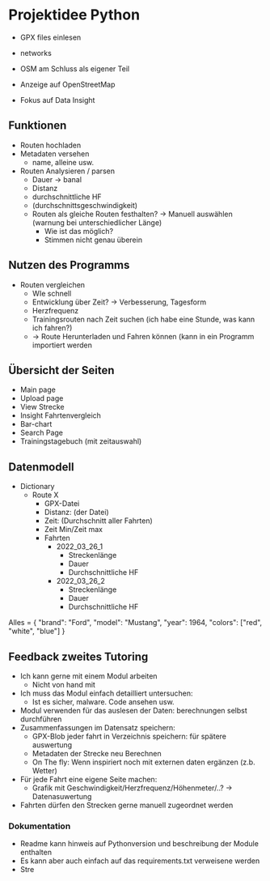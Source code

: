 # Projektidee Python 

- GPX files einlesen 
- networks 
- OSM am Schluss als eigener Teil

- Anzeige auf OpenStreetMap 
- Fokus auf Data Insight 

## Funktionen 
- Routen hochladen
- Metadaten versehen 
	- name, alleine usw. 
- Routen Analysieren / parsen 
	- Dauer -> banal
	- Distanz 
	- durchschnittliche HF
	- (durchschnittsgeschwindigkeit)
	- Routen als gleiche Routen festhalten? -> Manuell auswählen (warnung bei unterschiedlicher Länge)
		- Wie ist das möglich?
		- Stimmen nicht genau überein 


## Nutzen des Programms 
- Routen vergleichen 
	- WIe schnell 
	- Entwicklung über Zeit? -> Verbesserung, Tagesform 
	- Herzfrequenz 
	- Trainingsrouten nach Zeit suchen (ich habe eine Stunde, was kann ich fahren?)
	- -> Route Herunterladen und Fahren können (kann in ein Programm importiert werden


## Übersicht der Seiten 
- Main page
- Upload page 
- View Strecke 
 - Insight Fahrtenvergleich 
 - Bar-chart
- Search Page 
- Trainingstagebuch (mit zeitauswahl)

## Datenmodell
- Dictionary
	- Route X
		- GPX-Datei 
		- Distanz: (der Datei)
		- Zeit: (Durchschnitt aller Fahrten)
		- Zeit Min/Zeit max 
		- Fahrten
			- 2022_03_26_1
				- Streckenlänge
				- Dauer 
				- Durchschnittliche HF
			- 2022_03_26_2
				- Streckenlänge
				- Dauer 
				- Durchschnittliche HF


Alles = {
  "brand": "Ford",
  "model": "Mustang",
  "year": 1964,
  "colors": ["red", "white", "blue"]
}

## Feedback zweites Tutoring
- Ich kann gerne mit einem Modul arbeiten
  - Nicht von hand mit 
- Ich muss das Modul einfach detailliert untersuchen:
  - Ist es sicher, malware. Code ansehen usw.
- Modul verwenden für das auslesen der Daten: berechnungen selbst durchführen 
- Zusammenfassungen im Datensatz speichern:
  - GPX-Blob jeder fahrt in Verzeichnis speichern: für spätere auswertung
  - Metadaten der Strecke neu Berechnen 
  - On The fly: Wenn inspiriert noch mit externen daten ergänzen (z.b. Wetter)
- Für jede Fahrt eine eigene Seite machen: 
  - Grafik mit Geschwindigkeit/Herzfrequenz/Höhenmeter/..?
  -> Datenasuwertung 
- Fahrten dürfen den Strecken gerne manuell zugeordnet werden 
### Dokumentation
  - Readme kann hinweis auf Pythonversion und beschreibung der Module enthalten 
  - Es kann aber auch einfach auf das requirements.txt verweisene werden
  - Stre